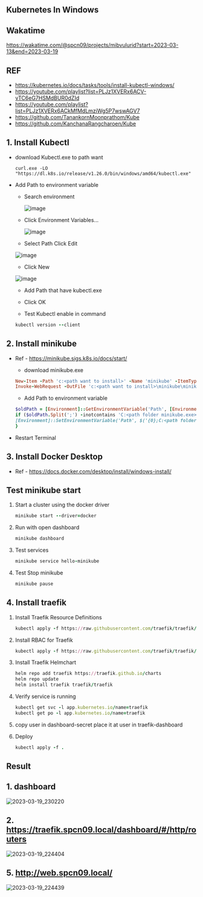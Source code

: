 ## Kubernetes In Windows

## Wakatime
https://wakatime.com/@spcn09/projects/mibvulurid?start=2023-03-13&end=2023-03-19

## REF
   - https://kubernetes.io/docs/tasks/tools/install-kubectl-windows/
   - https://youtube.com/playlist?list=PLJz1XVERx6ACV-vTC6eG7HSMdBUR0dZId
   - https://youtube.com/playlist?list=PLJz1XVERx6ACkMfMdLmziWg5P7wswAGV7
   - https://github.com/TanankornMoonprathom/Kube
   - https://github.com/KanchanaRangcharoen/Kube


## 1. Install Kubectl

   - download Kubectl.exe to path want

      ```
      curl.exe -LO "https://dl.k8s.io/release/v1.26.0/bin/windows/amd64/kubectl.exe"
      ``` 
   - Add Path to environment variable
      - Search environment
  
        ![image](https://user-images.githubusercontent.com/119097663/224904080-a7de4fcd-c43d-4760-b483-0734aaeca796.png)


      - Click Environment Variables...

        ![image](https://user-images.githubusercontent.com/119097663/224904504-ac4bb0b8-4a35-4ddd-87c0-d0f665c86d04.png)

       - Select Path Click Edit

        ![image](https://user-images.githubusercontent.com/119097836/226183940-0ab3dcef-c532-4c98-be4e-1bf6b2b8096b.png)

       - Click New
        
        ![image](https://user-images.githubusercontent.com/119097836/226183877-99da52f9-aefa-49da-847d-550a43801da7.png)

      - Add Path that have kubectl.exe
      - Click OK
  
      - Test Kubectl enable in command
      ```ruby
      kubectl version --client
      ```

## 2. Install minikube
   - Ref
    - https://minikube.sigs.k8s.io/docs/start/

      - download minikube.exe

      ```ruby
      New-Item -Path 'c:<path want to install>' -Name 'minikube' -ItemType Directory -Force #create folder minikube
      Invoke-WebRequest -OutFile 'c:<path want to install>\minikube\minikube.exe' -Uri 'https://github.com/kubernetes/minikube/releases/latest/download/minikube-windows-amd64.exe' -UseBasicParsing #download install to path
      ```

      - Add Path to environment variable
      ```ruby
      $oldPath = [Environment]::GetEnvironmentVariable('Path', [EnvironmentVariableTarget]::Machine)
      if ($oldPath.Split(';') -inotcontains 'C:<path folder minikube.exe>'){ `
      [Environment]::SetEnvironmentVariable('Path', $('{0};C:<path folder minikube.exe>' -f $oldPath), [EnvironmentVariableTarget]::Machine) `
      }
      ```
   - Restart Terminal

## 3. Install Docker Desktop
   - Ref
    - https://docs.docker.com/desktop/install/windows-install/

## Test minikube start
1. Start a cluster using the docker driver
   ```ruby
   minikube start --driver=docker
   ```
  

2. Run with open dashboard
   ```ruby
   minikube dashboard
   ```
   

3. Test services
   ```ruby
   minikube service hello-minikube
   ```
  

4. Test Stop minikube
   ```ruby
   minikube pause
   ```
   

## 4. Install traefik
1. Install Traefik Resource Definitions
   ```ruby
   kubectl apply -f https://raw.githubusercontent.com/traefik/traefik/v2.9/docs/content/reference/dynamic-configuration/kubernetes-crd-definition-v1.yml
   ```
   

2. Install RBAC for Traefik
   ```ruby
   kubectl apply -f https://raw.githubusercontent.com/traefik/traefik/v2.9/docs/content/reference/dynamic-configuration/kubernetes-crd-rbac.yml
   ```
     

3. Install Traefik Helmchart
   ```ruby
   helm repo add traefik https://traefik.github.io/charts 
   helm repo update 
   helm install traefik traefik/traefik 
   ```
   

4. Verify service is running
   ```ruby
   kubectl get svc -l app.kubernetes.io/name=traefik
   kubectl get po -l app.kubernetes.io/name=traefik
   ```
   

5. copy user in dashboard-secret place it at user in traefik-dashboard


6. Deploy
   ```ruby
   kubectl apply -f . 
   ```

## Result

## 1. dashboard

![2023-03-19_230220](https://user-images.githubusercontent.com/117457958/226188709-0f1e7347-e059-44cb-8f43-950e6fbdad39.png)

## 2. https://traefik.spcn09.local/dashboard/#/http/routers

![2023-03-19_224404](https://user-images.githubusercontent.com/117457958/226188844-ef73d09f-1e43-44cb-9397-61450dbcc84f.png)

## 5. http://web.spcn09.local/

![2023-03-19_224439](https://user-images.githubusercontent.com/117457958/226188884-01d3ae9d-17bc-40ca-a31f-c05e72003bd8.png)